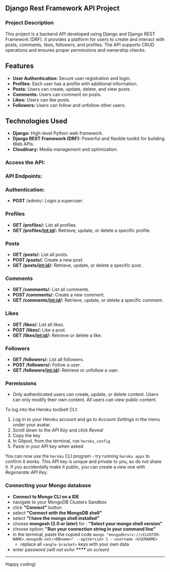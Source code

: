 ## Django Rest Framework API Project

### Project Description

This project is a backend API developed using Django and Django REST Framework (DRF). It provides a platform for users to create and interact with posts, comments, likes, followers, and profiles. The API supports CRUD operations and ensures proper permissions and ownership checks.

## Features

- **User Authentication:** Secure user registration and login.
- **Profiles:** Each user has a profile with additional information.
- **Posts:** Users can create, update, delete, and view posts.
- **Comments:** Users can comment on posts.
- **Likes:** Users can like posts.
- **Followers:** Users can follow and unfollow other users.

## Technologies Used

- **Django:** High-level Python web framework.
- **Django REST Framework (DRF):** Powerful and flexible toolkit for building Web APIs.
- **Cloudinary:** Media management and optimization.

### Access the API:

### API Endpoints:

### Authentication:

- **POST** /admin/: Login a superuser.

### Profiles

- **GET /profiles/:** List all profiles.
- **GET /profiles/<int:id>/:** Retrieve, update, or delete a specific profile.

### Posts

- **GET /posts/:** List all posts.
- **POST /posts/:** Create a new post.
- **GET /posts/<int:id>/:** Retrieve, update, or delete a specific post.

### Comments

- **GET /comments/:** List all comments.
- **POST /comments/:** Create a new comment.
- **GET /comments/<int:id>/:** Retrieve, update, or delete a specific comment.

### Likes

- **GET /likes/:** List all likes.
- **POST /likes/:** Like a post.
- **GET /likes/<int:id>/:** Retrieve or delete a like.

### Followers

- **GET /followers/:** List all followers.
- **POST /followers/:** Follow a user.
- **GET /followers/<int:id>/:** Retrieve or unfollow a user.

### Permissions

- Only authenticated users can create, update, or delete content.
  Users can only modify their own content.
  All users can view public content.

To log into the Heroku toolbelt CLI:

1. Log in to your Heroku account and go to _Account Settings_ in the menu under your avatar.
2. Scroll down to the _API Key_ and click _Reveal_
3. Copy the key
4. In Gitpod, from the terminal, run `heroku_config`
5. Paste in your API key when asked

You can now use the `heroku` CLI program - try running `heroku apps` to confirm it works. This API key is unique and private to you, so do not share it. If you accidentally make it public, you can create a new one with _Regenerate API Key_.

### Connecting your Mongo database

- **Connect to Mongo CLI on a IDE**
- navigate to your MongoDB Clusters Sandbox
- click **"Connect"** button
- select **"Connect with the MongoDB shell"**
- select **"I have the mongo shell installed"**
- choose **mongosh (2.0 or later)** for : **"Select your mongo shell version"**
- choose option: **"Run your connection string in your command line"**
- in the terminal, paste the copied code `mongo "mongodb+srv://<CLUSTER-NAME>.mongodb.net/<DBname>" --apiVersion 1 --username <USERNAME>`
  - replace all `<angle-bracket>` keys with your own data
- enter password _(will not echo **\*\*\*\*** on screen)_

---

Happy coding!
